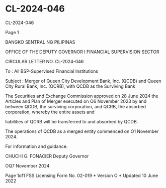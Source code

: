 # CL-2024-046

CL-2024-046

Page 1

BANGKO SENTRAL NG PILIPINAS

OFFICE OF THE DEPUTY GOVERNOR I FINANCIAL SUPERVISION SECTOR

CIRCULAR LETTER NO. CL-2024-046

To : All BSP-Supervised Financial Institutions

Subject : Merger of Queen City Development Bank, Inc. (QCDB) and Queen City Rural Bank, Inc. (QCRB), with QCDB as the Surviving Bank

The Securities and Exchange Commission approved on 28 June 2024 the Articles and Plan of Merger executed on O6 November 2023 by and between QCDB, the surviving corporation, and QCRB, the absorbed corporation, whereby the entire assets and

liabilities of QCRB will be transferred to and absorbed by QCDB.

The operations of QCDB as a merged entity commenced on O1 November 2024.

For information and guidance.

 CHUCHI G. FONACIER Deputy Governor

OQ7 November 2024

Page 1of1 FSS Licensing Form No. 02-019 * Version O * Updated 10 June 2022